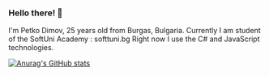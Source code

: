 ### Hello there! 👋
I'm Petko Dimov, 25 years old from Burgas, Bulgaria.
Currently I am student of the SoftUni Academy : softtuni.bg
Right now I use the C# and JavaScript technologies.


[![Anurag's GitHub stats](https://github-readme-stats.vercel.app/api?username=PetkoDimov)](https://github.com/anuraghazra/github-readme-stats)
